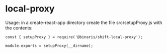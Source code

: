 # local-proxy

Usage: in a create-react-app directory create the file src/setupProxy.js with the contents:

```
const { setupProxy } = require('@binaris/shift-local-proxy');

module.exports = setupProxy(__dirname);
```
